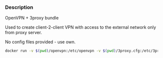 ### Description

OpenVPN + 3proxy bundle

Used to create client-2-client VPN with access to the external network only from proxy server.

No config files provided - use own.

```bash
docker run -v $(pwd)/openvpn:/etc/openvpn -v $(pwd)/3proxy.cfg:/etc/3proxy.cfg -p <OPENVPN_PORT>:<OPENVPN_PORT> --cap-add=NET_ADMIN openvpn-3proxy
```
